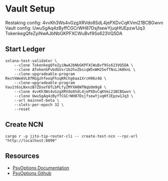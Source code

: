 # Vault Setup

Restaking config: 4vvKh3Ws4vGzgXRVdo8SdL4jePXDvCqKVmi21BCBGwvn
Vault config: UwuSgAq4zByffCGCrWH87DsjfsewYjuqHfJEpzw1Jq3
TokenkegQfeZyiNwAJbNbGKPFXCWuBvf9Ss623VQ5DA

## Start Ledger


```
solana-test-validator \
    --clone TokenkegQfeZyiNwAJbNbGKPFXCWuBvf9Ss623VQ5DA \
    --clone ATokenGPvbdGVxr1b2hvZbsiqW5xWH25efTNsLJA8knL \
    --clone-upgradeable-program RestkWeAVL8fRGgzhfeoqFhsqKRchg6aa1XrcH96z4Q \
    --clone-upgradeable-program Vau1t6sLNxnzB7ZDsef8TLbPLfyZMYXH8WTNqUdm9g8 \
    --clone 4vvKh3Ws4vGzgXRVdo8SdL4jePXDvCqKVmi21BCBGwvn \
    --clone UwuSgAq4zByffCGCrWH87DsjfsewYjuqHfJEpzw1Jq3 \
    --url mainnet-beta \
    --slots-per-epoch 32 \
    --reset
```

## Create NCN

```
cargo r -p jito-tip-router-cli -- create-test-ncn --rpc-url "http://localhost:8899"
```




## Resources

- [PsyOptions Documentation](https://docs.psyoptions.io/)
- [PsyOptions Github](https://github.com/mithraiclabs/psyoptions)

